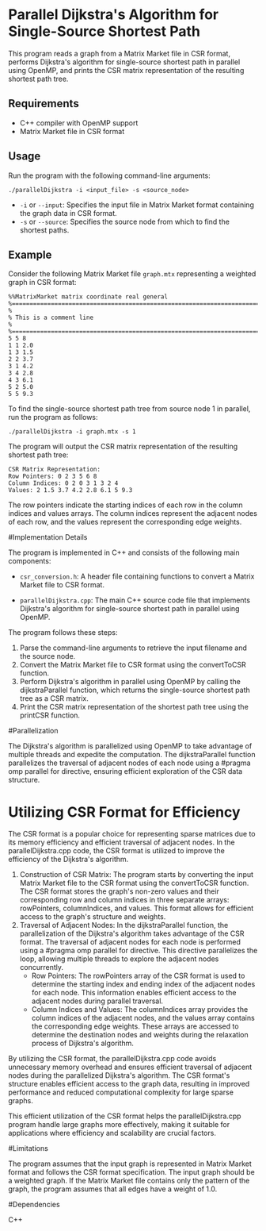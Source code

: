 # Parallel Dijkstra's Algorithm for Single-Source Shortest Path

This program reads a graph from a Matrix Market file in CSR format, performs Dijkstra's algorithm for single-source shortest path in parallel using OpenMP, and prints the CSR matrix representation of the resulting shortest path tree.

## Requirements

- C++ compiler with OpenMP support
- Matrix Market file in CSR format

## Usage

Run the program with the following command-line arguments:

`./parallelDijkstra -i <input_file> -s <source_node>`


- `-i` or `--input`: Specifies the input file in Matrix Market format containing the graph data in CSR format.
- `-s` or `--source`: Specifies the source node from which to find the shortest paths.

## Example

Consider the following Matrix Market file `graph.mtx` representing a weighted graph in CSR format:

```plaintext
%%MatrixMarket matrix coordinate real general
%=================================================================================
%
% This is a comment line
%
%=================================================================================
5 5 8
1 1 2.0
1 3 1.5
2 2 3.7
3 1 4.2
3 4 2.8
4 3 6.1
5 2 5.0
5 5 9.3
```

To find the single-source shortest path tree from source node 1 in parallel, run the program as follows:

`./parallelDijkstra -i graph.mtx -s 1`

The program will output the CSR matrix representation of the resulting shortest path tree:

```plaintext
CSR Matrix Representation:
Row Pointers: 0 2 3 5 6 8
Column Indices: 0 2 0 3 1 3 2 4
Values: 2 1.5 3.7 4.2 2.8 6.1 5 9.3
```

The row pointers indicate the starting indices of each row in the column indices and values arrays. The column indices represent the adjacent nodes of each row, and the values represent the corresponding edge weights.

#Implementation Details

The program is implemented in C++ and consists of the following main components:

* `csr_conversion.h`: A header file containing functions to convert a Matrix Market file to CSR format.

* `parallelDijkstra.cpp`: The main C++ source code file that implements Dijkstra's algorithm for single-source shortest path in parallel using OpenMP.

The program follows these steps:

1. Parse the command-line arguments to retrieve the input filename and the source node.
1. Convert the Matrix Market file to CSR format using the convertToCSR function.
1. Perform Dijkstra's algorithm in parallel using OpenMP by calling the dijkstraParallel function, which returns the single-source shortest path tree as a CSR matrix.
1. Print the CSR matrix representation of the shortest path tree using the printCSR function.

#Parallelization

The Dijkstra's algorithm is parallelized using OpenMP to take advantage of multiple threads and expedite the computation. The dijkstraParallel function parallelizes the traversal of adjacent nodes of each node using a #pragma omp parallel for directive, ensuring efficient exploration of the CSR data structure.

# Utilizing CSR Format for Efficiency

The CSR format is a popular choice for representing sparse matrices due to its memory efficiency and efficient traversal of adjacent nodes. In the parallelDijkstra.cpp code, the CSR format is utilized to improve the efficiency of the Dijkstra's algorithm.

1. Construction of CSR Matrix: The program starts by converting the input Matrix Market file to the CSR format using the convertToCSR function. The CSR format stores the graph's non-zero values and their corresponding row and column indices in three separate arrays: rowPointers, columnIndices, and values. This format allows for efficient access to the graph's structure and weights.
1. Traversal of Adjacent Nodes: In the dijkstraParallel function, the parallelization of the Dijkstra's algorithm takes advantage of the CSR format. The traversal of adjacent nodes for each node is performed using a #pragma omp parallel for directive. This directive parallelizes the loop, allowing multiple threads to explore the adjacent nodes concurrently.
	* 	Row Pointers: The rowPointers array of the CSR format is used to determine the starting index and ending index of the adjacent nodes for each node. This information enables efficient access to the adjacent nodes during parallel traversal.
	* 	Column Indices and Values: The columnIndices array provides the column indices of the adjacent nodes, and the values array contains the corresponding edge weights. These arrays are accessed to determine the destination nodes and weights during the relaxation process of Dijkstra's algorithm.

By utilizing the CSR format, the parallelDijkstra.cpp code avoids unnecessary memory overhead and ensures efficient traversal of adjacent nodes during the parallelized Dijkstra's algorithm. The CSR format's structure enables efficient access to the graph data, resulting in improved performance and reduced computational complexity for large sparse graphs.

This efficient utilization of the CSR format helps the parallelDijkstra.cpp program handle large graphs more effectively, making it suitable for applications where efficiency and scalability are crucial factors.


#Limitations

The program assumes that the input graph is represented in Matrix Market format and follows the CSR format specification.
The input graph should be a weighted graph. If the Matrix Market file contains only the pattern of the graph, the program assumes that all edges have a weight of 1.0.

#Dependencies

C++